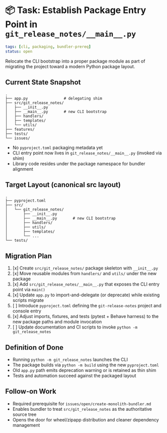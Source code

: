 # 📦 Task: Establish Package Entry Point in `git_release_notes/__main__.py`

```yaml
tags: [cli, packaging, bundler-prereq]
status: open
```

Relocate the CLI bootstrap into a proper package module as part of migrating the
project toward a modern Python package layout.

## Current State Snapshot

```
.
├── app.py                # delegating shim
├── src/git_release_notes/
│   ├── __init__.py
│   ├── __main__.py       # new CLI bootstrap
│   ├── handlers/
│   ├── templates/
│   └── utils/
├── features/
├── tests/
└── issues/
```

- No `pyproject.toml` packaging metadata yet
- CLI entry point now lives in `git_release_notes/__main__.py` (invoked via shim)
- Library code resides under the package namespace for bundler alignment

## Target Layout (canonical src layout)

```
.
├── pyproject.toml
├── src/
│   └── git_release_notes/
│       ├── __init__.py
│       ├── __main__.py       # new CLI bootstrap
│       ├── handlers/
│       ├── utils/
│       ├── templates/
│       └── ...
└── tests/
```

## Migration Plan

1. [x] Create `src/git_release_notes/` package skeleton with `__init__.py`
2. [x] Move reusable modules from `handlers/` and `utils/` under the new package
3. [x] Add `src/git_release_notes/__main__.py` that exposes the CLI entry point via `main()`
4. [x] Update `app.py` to import-and-delegate (or deprecate) while existing scripts migrate
5. [ ] Introduce `pyproject.toml` defining the `git-release-notes` project and console entry
6. [x] Adjust imports, fixtures, and tests (pytest + Behave harness) to the new package paths and module invocation
7. [ ] Update documentation and CI scripts to invoke `python -m git_release_notes`

## Definition of Done

- Running `python -m git_release_notes` launches the CLI
- The package builds via `python -m build` using the new `pyproject.toml`
- Old `app.py` path emits deprecation warning or is retained as thin shim
- Tests and automation succeed against the packaged layout

## Follow-on Work

- Required prerequisite for `issues/open/create-monolith-bundler.md`
- Enables bundler to treat `src/git_release_notes` as the authoritative source tree
- Opens the door for wheel/zipapp distribution and cleaner dependency management
